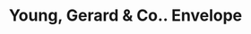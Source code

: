 ---
doi: 10.7916/D8VX1TNX
date_other: '1890'
date_other_textual: 1890-1899
form: printed ephemera
genre:
- Envelopes
name:
- Young, Gerard & Co.
object_in_context_url: https://biggert.cul.columbia.edu/items/view/ave_biggert_00875
subject_hierarchical_geographic:
- New York, New York, United States
subject_name:
- Young, Gerard & Co.
title: Young, Gerard & Co.. Envelope
sort_title: Young, Gerard & Co.. Envelope
call_number: ave_biggert_00875
coordinates:
- 40.69277777777778,-73.99027777777778
pid: ave_biggert_00875
identifiers: ave_biggert_00875
thumbnail: https://derivativo-2.library.columbia.edu/iiif/2/ldpd:345834/full/!256,256/0/native.jpg
permalink: "/items/ave_biggert_00875/"
layout: iiif-image-page
---